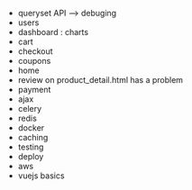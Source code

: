 

- queryset API --> debuging
- users
- dashboard : charts
- cart
- checkout
- coupons
- home
- review on product_detail.html has a problem 
- payment
- ajax
- celery
- redis
- docker
- caching
- testing
- deploy
- aws
- vuejs basics
